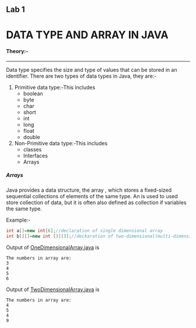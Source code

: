 ## Lab 1

# DATA TYPE AND ARRAY IN JAVA

#### Theory:-
---

Data type specifies the size and type of values that can be stored in an identifier. There are two types of data types in Java, they are:-
1. Primitive data type:-This includes
	* boolean
	* byte
	* char
	* short 
	* int
	* long 
	* float
	* double
2. Non-Primitive data type:-This includes
	* classes
	* Interfaces
	* Arrays

##### Arrays

Java provides a data structure, the array , which stores a fixed-sized sequential collections of elements of the same type. An is used to used store collection of data, but it is often also defined as collection if variables the same type.

Example:-
```Java
int a[]=new int[6];//declaration of single dimensional array
int b[][]=new int [3][3];//deckaration of two-dimensional(multi-dimensional array)

```
Output of [OneDimensionalArray.java](OneDimensionalArray.java) is

```
The numbers in array are:
3
4
5
6
```

Output of [TwoDimensionalArray.java](TwoDimensionalArray.java) is
```
The numbers in array are:
4
5
4
9
```
